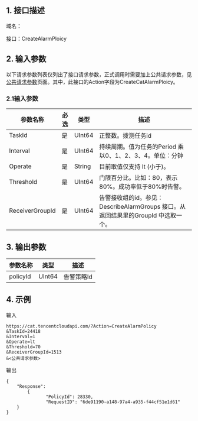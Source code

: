 ## 1. 接口描述

域名：

接口：CreateAlarmPloicy


## 2. 输入参数

以下请求参数列表仅列出了接口请求参数，正式调用时需要加上公共请求参数，见<a href="/doc/api/405/公共请求参数" title="公共请求参数">公共请求参数</a>页面。其中，此接口的Action字段为CreateCatAlarmPloicy。

### 2.1输入参数

| 参数名称            | 必选   | 类型        | 描述                                       |
| --------------- | ---- | ------ | ---------------------------------------- |
| TaskId          | 是    | UInt64    | 正整数。拨测任务id                                    |
| Interval        | 是    | UInt64    | 持续周期。值为任务的Period 乘以0、1、2、3、4。单位：分钟      |
| Operate         | 是    | String | 目前取值仅支持 lt (小于)。                      |
| Threshold       | 是    | UInt64    | 门限百分比。比如：80，表示80%。成功率低于80%时告警。           |
| ReceiverGroupId | 是    | UInt64    | 告警接收组的id。参见： DescribeAlarmGroups 接口。从返回结果里的GroupId 中选取一个。 |
#### 

## 3. 输出参数

| 参数名称     | 类型     | 描述                  |
| -------- | ------ | ------------------- |
| policyId | UInt64    | 告警策略Id              |

## 4. 示例

输入

```
https://cat.tencentcloudapi.com/?Action=CreateAlarmPolicy
&TaskId=24418
&Interval=1
&Operate=lt
&Threshold=70
&ReceiverGroupId=1513
&<公共请求参数>
```

输出

```
{
	"Response": 
        {	
               "PolicyId": 28330,
               "RequestID": "6de91190-a148-97a4-a935-f44cf51e1d61"
	}	
}
```